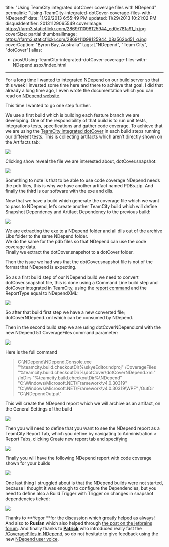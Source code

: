 title: "Using TeamCity integrated dotCover coverage files with NDepend"
permalink: "Using-TeamCity-integrated-dotCover-coverage-files-with-NDepend"
date: 11/29/2013 6:55:49 PM
updated: 11/29/2013 10:21:02 PM
disqusIdentifier: 20131129065549
coverImage: https://farm3.staticflickr.com/2869/11098125944_ed0e781a91_h.jpg
coverSize: partial
thumbnailImage: https://farm3.staticflickr.com/2869/11098125944_08a562bd51_q.jpg
coverCaption: "Byron Bay, Australia"
tags: ["NDepend", "Team City", "dotCover"]
alias:
 - /post/Using-TeamCity-integrated-dotCover-coverage-files-with-NDepend.aspx/index.html
---
<!-- [![Byron Bay 2013-08-26 038_DxO](http://farm3.staticflickr.com/2869/11098125944_08a562bd51_m.jpg)](http://www.flickr.com/photos/laurentkempe/11098125944/ "Byron Bay 2013-08-26 038_DxO by Laurent Kempé, on Flickr")-->

For a long time I wanted to integrated [NDepend](http://www.ndepend.com) on our build server so that this week I invested some time here and there to achieve that goal. I did that already a long time ago, I even wrote the documentation which you can read on [NDepend website](http://www.ndepend.com/Doc_CI_TeamCity.aspx).
<!-- more -->

This time I wanted to go one step further. 

We use a first build which is building each feature branch we are developing. One of the responsibility of that build is to run unit tests, integrations tests, specifications and gather code coverage. To achieve that we are using the [TeamCity integrated dotCover](http://confluence.jetbrains.com/display/TCD8/JetBrains+dotCover) in each build steps running our different tests. This is collecting artifacts which aren’t directly shown on the Artifacts tab:

![](http://farm3.staticflickr.com/2836/11114221833_738e29571e_o.png)

Clicking show reveal the file we are interested about, dotCover.snapshot:

![](http://farm3.staticflickr.com/2833/11114229113_b46ec7804e_o.png)

Something to note is that to be able to use code coverage NDepend needs the pdb files, this is why we have another artifact named PDBs.zip. And finally the third is our software with the exe and dlls.

Now that we have a build which generate the coverage file which we want to pass to NDepend, let’s create another TeamCity build which will define Snapshot Dependency and Artifact Dependency to the previous build:

![](http://farm8.staticflickr.com/7363/11114582156_0605499626_o.png)

We are extracting the exe to a NDepend folder and all dlls out of the archive Libs folder to the same NDepend folder.     
We do the same for the pdb files so that NDepend can use the code coverage data.      
Finally we extract the dotCover.snapshot to a dotCover folder.

Then the issue we had was that the dotCover.snapshot file is not of the format that NDepend is expecting.

So as a first build step of our NDepend build we need to convert dotCover.snapshot file, this is done using a Command Line build step and dotCover integrated in TeamCity, using the [report command](http://www.jetbrains.com/dotcover/webhelp/dotCover__Console_Runner_Commands.html) and the ReportType equal to NDependXML:

![](http://farm4.staticflickr.com/3679/11115318034_55d5175a9a_o.png)

So after that build first step we have a new converted file; dotCoverNDepend.xml which can be consumed by NDepend.

Then in the second build step we are using dotCoverNDepend.xml with the new NDepend 5.1 CoverageFiles command parameter:

![](http://farm8.staticflickr.com/7364/11115499383_e14d7b48f7_o.png)

Here is the full command

> C:\NDepend\NDepend.Console.exe "%teamcity.build.checkoutDir%\skyeEditor.ndproj" /CoverageFiles "%teamcity.build.checkoutDir%\dotCover\dotCoverNDepend.xml" /InDirs "%teamcity.build.checkoutDir%\NDepend" "C:\Windows\Microsoft.NET\Framework\v4.0.30319" "C:\Windows\Microsoft.NET\Framework\v4.0.30319\WPF" /OutDir "C:\NDependOutput"

This will create the NDepend report which we will archive as an artifact, on the General Settings of the build

![](http://farm6.staticflickr.com/5491/11115423854_92c437b8d4_o.png)

Then you will need to define that you want to see the NDepend report as a TeamCity Report Tab, which you define by navigating to Administration > Report Tabs, clicking Create new report tab and specifying

![](http://farm6.staticflickr.com/5533/11115432286_aa8423bdc1_o.png)

Finally you will have the following NDepend report with code coverage shown for your builds

![](http://farm3.staticflickr.com/2849/11115450035_9bf0cefdcb_o.png)

One last thing I struggled about is that the NDepend builds were not started, because I thought it was enough to configure the Dependencies, but you need to define also a Build Trigger with Trigger on changes in snapshot dependencies ticked:

![](http://farm6.staticflickr.com/5493/11115554176_63214bac84_o.png)

Thanks to **Yegor **for the discussion which greatly helped as always! And also to **Ruslan** which also helped through [the post on the jetbrains forum](http://devnet.jetbrains.com/message/5504378#5504378). And finally thanks to [**Patrick**](http://codebetter.com/patricksmacchia/) who introduced really fast the [/CoverageFiles in NDepend](http://ndepend.uservoice.com/forums/226344-ndepend-user-voice/suggestions/4897199-add-a-command-line-argument-to-depend-console-exe-), so do not hesitate to give feedback using the new [NDepend user voice](http://ndepend.uservoice.com/forums/226344-ndepend-user-voice).

